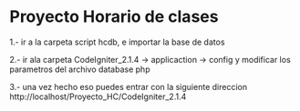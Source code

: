 Proyecto Horario de clases
===========

1.- ir a la carpeta script hcdb, e importar la base de datos

2.- ir ala carpeta CodeIgniter_2.1.4 -> applicaction -> config y modificar los parametros del archivo database php

3.- una vez hecho eso puedes entrar con la siguiente direccion http://localhost/Proyecto_HC/CodeIgniter_2.1.4   
